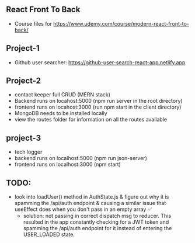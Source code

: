## React Front To Back

* Course files for https://www.udemy.com/course/modern-react-front-to-back/


## Project-1 
  * Github user searcher: https://github-user-search-react-app.netlify.app


## Project-2 
  * contact keeper full CRUD (MERN stack) 
  * Backend runs on locahost:5000 (npm run server in the root directory)
  * frontend runs on locahost:3000 (run npm start in the client directory)
  * MongoDB needs to be installed locally
  * view the routes folder for information on all the routes available 

## project-3 
  * tech logger 
  * backend runs on localhost:5000 (npm run json-server)
  * frontend runs on localhost:3000 (npm start)
  

## TODO: 
* look into loadUser() method in AuthState.js & figure out why it is spamming the /api/auth endpoint & causing a similar issue that useEffect does when you don't pass in an empty array ✅
  * solution: not passing in correct dispatch msg to reducer. This resulted in the app constantly checking for a JWT token and spamming the /api/auth endpoint for it instead of entering the USER_LOADED state. 
